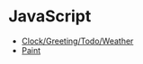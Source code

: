 # JavaScript
* [Clock/Greeting/Todo/Weather](https://yulmucha.github.io/JavaScript/ClockTodoWeather/)
* [Paint](https://yulmucha.github.io/JavaScript/Paint/)

